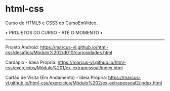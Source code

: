 # html-css

Curso de HTML5 e CSS3 do CursoEmVídeo.

• PROJETOS DO CURSO - ATÉ O MOMENTO •
<hr>

Projeto Android:
https://marcus-vl.github.io/html-css/desafios/Módulo%202/d010/curiosidades.html

Cardápio - Ideia Própria:
https://marcus-vl.github.io/html-css/exercícios/Módulo%201/ex-extrapessoal/index.html

Cartão de Visita (Em Andamento) - Ideia Própria:
https://marcus-vl.github.io/html-css/exercícios/Módulo%202/ex-extrapessoal2/index.html
